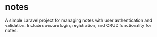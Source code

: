 # notes
A simple Laravel project for managing notes with user authentication and validation. Includes secure login, registration, and CRUD functionality for notes.
